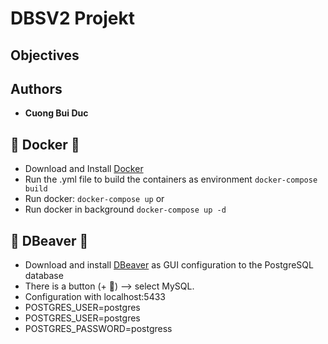 # DBSV2 Projekt

## Objectives

## Authors

- **Cuong Bui Duc**

## 🚀 Docker 🚀

- Download and Install [Docker](https://www.docker.com)
- Run the .yml file to build the containers as environment
  `docker-compose build`
- Run docker: `docker-compose up`
  or
- Run docker in background
  `docker-compose up -d`

## 🚀 DBeaver 🚀

- Download and install [DBeaver](https://dbeaver.io) as GUI configuration to the PostgreSQL database
- There is a button (+ 🔌) --> select MySQL.
- Configuration with localhost:5433
- POSTGRES_USER=postgres
- POSTGRES_USER=postgres
- POSTGRES_PASSWORD=postgress
